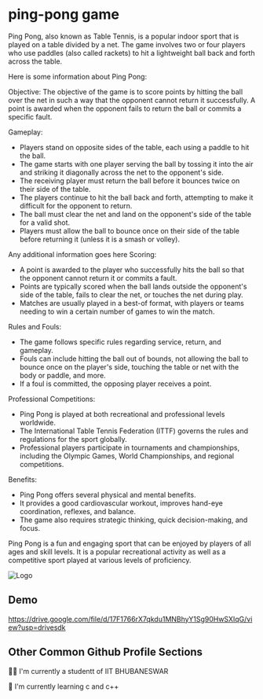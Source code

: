 
# ping-pong game

Ping Pong, also known as Table Tennis, is a popular indoor sport that is played on a table divided by a net. The game involves two or four players who use paddles (also called rackets) to hit a lightweight ball back and forth across the table.

Here is some information about Ping Pong:

Objective:
The objective of the game is to score points by hitting the ball over the net in such a way that the opponent cannot return it successfully. A point is awarded when the opponent fails to return the ball or commits a specific fault.

Gameplay:
- Players stand on opposite sides of the table, each using a paddle to hit the ball.
- The game starts with one player serving the ball by tossing it into the air and striking it diagonally across the net to the opponent's side.
- The receiving player must return the ball before it bounces twice on their side of the table.
- The players continue to hit the ball back and forth, attempting to make it difficult for the opponent to return.
- The ball must clear the net and land on the opponent's side of the table for a valid shot.
- Players must allow the ball to bounce once on their side of the table before returning it (unless it is a smash or volley).



Any additional information goes here
Scoring:
- A point is awarded to the player who successfully hits the ball so that the opponent cannot return it or commits a fault.
- Points are typically scored when the ball lands outside the opponent's side of the table, fails to clear the net, or touches the net during play.
- Matches are usually played in a best-of format, with players or teams needing to win a certain number of games to win the match.

Rules and Fouls:
- The game follows specific rules regarding service, return, and gameplay.
- Fouls can include hitting the ball out of bounds, not allowing the ball to bounce once on the player's side, touching the table or net with the body or paddle, and more.
- If a foul is committed, the opposing player receives a point.

Professional Competitions:
- Ping Pong is played at both recreational and professional levels worldwide.
- The International Table Tennis Federation (ITTF) governs the rules and regulations for the sport globally.
- Professional players participate in tournaments and championships, including the Olympic Games, World Championships, and regional competitions.

Benefits:
- Ping Pong offers several physical and mental benefits.
- It provides a good cardiovascular workout, improves hand-eye coordination, reflexes, and balance.
- The game also requires strategic thinking, quick decision-making, and focus.

Ping Pong is a fun and engaging sport that can be enjoyed by players of all ages and skill levels. It is a popular recreational activity as well as a competitive sport played at various levels of proficiency.


![Logo](https://www.shutterstock.com/shutterstock/videos/1073926922/thumb/1.jpg?ip=x480)



## Demo

https://drive.google.com/file/d/17F1766rX7qkdu1MNBhyY1Sg90HwSXIqG/view?usp=drivesdk


## Other Common Github Profile Sections
👩‍💻 I'm currently a studentt of IIT BHUBANESWAR

🧠 I'm currently learning c and c++

